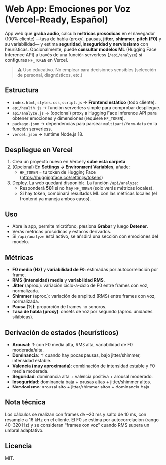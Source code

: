 # Web App: Emociones por Voz (Vercel-Ready, Español)

App web que **graba audio**, calcula **métricas prosódicas** en el navegador (100% cliente) —tasa de habla (proxy), pausas, **jitter**, **shimmer**, **pitch (F0)** y su variabilidad— y estima **seguridad, inseguridad y nerviosismo** con heurísticas.
Opcionalmente, puede **consultar modelos ML** (Hugging Face Inference API) a través de una función serverless (`/api/analyze`) si configuras `HF_TOKEN` en Vercel.

> ⚠️ Uso educativo. No emplear para decisiones sensibles (selección de personal, diagnósticos, etc.).

## Estructura
- `index.html`, `styles.css`, `script.js` → **Frontend estático** (todo cliente).
- `api/health.js` → función serverless simple para comprobar despliegue.
- `api/analyze.js` → (opcional) proxy a Hugging Face Inference API para obtener emociones y dimensiones (requiere `HF_TOKEN`).
- `package.json` → dependencias para parsear `multipart/form-data` en la función serverless.
- `vercel.json` → runtime Node.js 18.

## Despliegue en Vercel
1. Crea un proyecto nuevo en Vercel y **sube esta carpeta**.
2. (Opcional) En **Settings → Environment Variables**, añade:
   - `HF_TOKEN` = tu token de Hugging Face (https://huggingface.co/settings/tokens)
3. Deploy. La web quedará disponible. La función `/api/analyze`:
   - Responderá **501** si no hay `HF_TOKEN` (solo verás métricas locales).
   - Si hay token, combinará resultados ML con las métricas locales (el frontend ya maneja ambos casos).

## Uso
- Abre la app, permite micrófono, presiona **Grabar** y luego **Detener**.
- Verás métricas prosódicas y estados derivados.
- Si `/api/analyze` está activo, se añadirá una sección con emociones del modelo.

## Métricas
- **F0 media (Hz)** y **variabilidad de F0**: estimadas por autocorrelación por frame.
- **RMS (intensidad) media** y **variabilidad RMS**.
- **Jitter** (aprox.): variación ciclo-a-ciclo de F0 entre frames con voz, normalizada.
- **Shimmer** (aprox.): variación de amplitud (RMS) entre frames con voz, normalizada.
- **Pausa (%)**: proporción de frames no sonoros.
- **Tasa de habla (proxy)**: onsets de voz por segundo (aprox. unidades silábicas).

## Derivación de estados (heurísticos)
- **Arousal**: ↑ con F0 media alta, RMS alta, variabilidad de F0 moderada/alta.
- **Dominancia**: ↑ cuando hay pocas pausas, bajo jitter/shimmer, intensidad estable.
- **Valencia (muy aproximada)**: combinación de intensidad estable y F0 media moderada.
- **Seguridad**: dominancia alta + valencia positiva + arousal moderado.
- **Inseguridad**: dominancia baja + pausas altas + jitter/shimmer altos.
- **Nerviosismo**: arousal alto + jitter/shimmer altos + dominancia baja.

## Nota técnica
Los cálculos se realizan con frames de ~20 ms y salto de 10 ms, con resample a 16 kHz en el cliente. El F0 se estima por autocorrelación (rango 40–320 Hz) y se consideran “frames con voz” cuando RMS supera un umbral adaptativo.

## Licencia
MIT.
